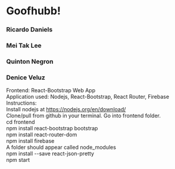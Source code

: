 # Goofhubb!
### Ricardo Daniels
### Mei Tak Lee
### Quinton Negron
### Denice Veluz

Frontend: React-Bootstrap Web App <br />
Application used: Nodejs, React-Bootstrap, React Router, Firebase <br />
Instructions: <br />
Install nodejs at https://nodejs.org/en/download/ <br />
Clone/pull from github in your terminal. Go into frontend folder. <br />
cd frontend <br />
npm install react-bootstrap bootstrap <br />
npm install react-router-dom <br />
npm install firebase <br />
A folder should appear called node_modules <br />
npm install --save react-json-pretty <br />
npm start <br />
